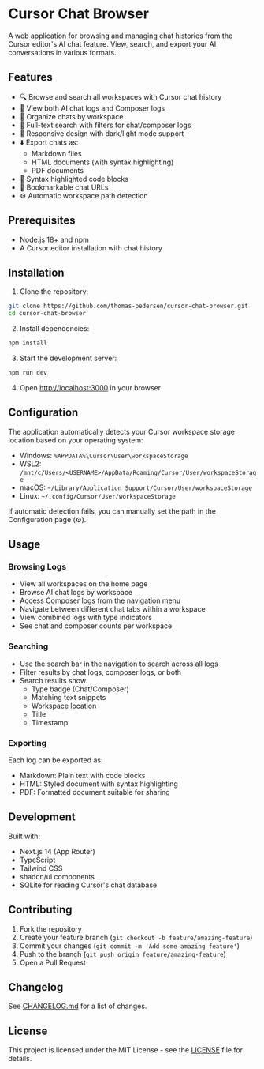 # Cursor Chat Browser

A web application for browsing and managing chat histories from the Cursor editor's AI chat feature. View, search, and export your AI conversations in various formats.

## Features

- 🔍 Browse and search all workspaces with Cursor chat history
- 🤖 View both AI chat logs and Composer logs
- 📁 Organize chats by workspace
- 🔎 Full-text search with filters for chat/composer logs
- 📱 Responsive design with dark/light mode support
- ⬇️ Export chats as:
  - Markdown files
  - HTML documents (with syntax highlighting)
  - PDF documents
- 🎨 Syntax highlighted code blocks
- 📌 Bookmarkable chat URLs
- ⚙️ Automatic workspace path detection

## Prerequisites

- Node.js 18+ and npm
- A Cursor editor installation with chat history

## Installation

1. Clone the repository:
  ```bash
  git clone https://github.com/thomas-pedersen/cursor-chat-browser.git
  cd cursor-chat-browser
  ```

2. Install dependencies:
  ```bash
  npm install
  ```

3. Start the development server:
  ```bash
  npm run dev
  ```

4. Open [http://localhost:3000](http://localhost:3000) in your browser

## Configuration

The application automatically detects your Cursor workspace storage location based on your operating system:

- Windows: `%APPDATA%\Cursor\User\workspaceStorage`
- WSL2: `/mnt/c/Users/<USERNAME>/AppData/Roaming/Cursor/User/workspaceStorage`
- macOS: `~/Library/Application Support/Cursor/User/workspaceStorage`
- Linux: `~/.config/Cursor/User/workspaceStorage`

If automatic detection fails, you can manually set the path in the Configuration page (⚙️).

## Usage

### Browsing Logs
- View all workspaces on the home page
- Browse AI chat logs by workspace
- Access Composer logs from the navigation menu
- Navigate between different chat tabs within a workspace
- View combined logs with type indicators
- See chat and composer counts per workspace

### Searching
- Use the search bar in the navigation to search across all logs
- Filter results by chat logs, composer logs, or both
- Search results show:
  - Type badge (Chat/Composer)
  - Matching text snippets
  - Workspace location
  - Title
  - Timestamp

### Exporting
Each log can be exported as:
- Markdown: Plain text with code blocks
- HTML: Styled document with syntax highlighting
- PDF: Formatted document suitable for sharing

## Development

Built with:
- Next.js 14 (App Router)
- TypeScript
- Tailwind CSS
- shadcn/ui components
- SQLite for reading Cursor's chat database

## Contributing

1. Fork the repository
2. Create your feature branch (`git checkout -b feature/amazing-feature`)
3. Commit your changes (`git commit -m 'Add some amazing feature'`)
4. Push to the branch (`git push origin feature/amazing-feature`)
5. Open a Pull Request

## Changelog

See [CHANGELOG.md](CHANGELOG.md) for a list of changes.

## License

This project is licensed under the MIT License - see the [LICENSE](LICENSE) file for details.